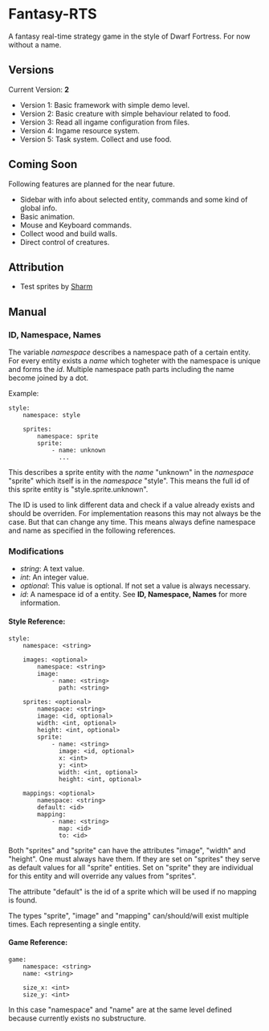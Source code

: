 # Fantasy-RTS

A fantasy real-time strategy game in the style of Dwarf Fortress. For now without a name.

## Versions

Current Version: **2**

- Version 1: Basic framework with simple demo level.
- Version 2: Basic creature with simple behaviour related to food.
- Version 3: Read all ingame configuration from files. 
- Version 4: Ingame resource system.
- Version 5: Task system. Collect and use food.

## Coming Soon

Following features are planned for the near future.

- Sidebar with info about selected entity, commands and some kind of global info.
- Basic animation.
- Mouse and Keyboard commands.
- Collect wood and build walls.
- Direct control of creatures.

## Attribution

- Test sprites by [Sharm](http://opengameart.org/content/16x16-overworld-tiles)

## Manual

### ID, Namespace, Names

The variable *namespace* describes a namespace path of a certain entity. For every entity exists a *name* which togheter with the namespace is unique and forms the *id*. Multiple namespace path parts including the name become joined by a dot.

Example:

    style:
        namespace: style
        
        sprites:
            namespace: sprite
            sprite:
                - name: unknown
                  ...

This describes a sprite entity with the *name* "unknown" in the *namespace* "sprite" which itself is in the *namespace* "style". This means the full id of this sprite entity is "style.sprite.unknown". 

The ID is used to link different data and check if a value already exists and should be overriden. For implementation reasons this may not always be the case. But that can change any time. This means always define namespace and name as specified in the following references.

### Modifications

- *string*: A text value.
- *int*: An integer value.
- *optional*: This value is optional. If not set a value is always necessary.
- *id*: A namespace id of a entity. See **ID, Namespace, Names** for more information.

#### Style Reference:

    style:
        namespace: <string>
    
        images: <optional>
            namespace: <string>
            image:
                - name: <string>
                  path: <string>
    
        sprites: <optional>
            namespace: <string>
            image: <id, optional>
            width: <int, optional>
            height: <int, optional>
            sprite: 
                - name: <string>
                  image: <id, optional>
                  x: <int>
                  y: <int>
                  width: <int, optional>
                  height: <int, optional>
    
        mappings: <optional>
            namespace: <string>
            default: <id>
            mapping:
                - name: <string>
                  map: <id>
                  to: <id>

Both "sprites" and "sprite" can have the attributes "image", "width" and "height". One must always have them. If they are set on "sprites" they serve as default values for all "sprite" entities. Set on "sprite" they are individual for this entity and will override any values from "sprites".

The attribute "default" is the id of a sprite which will be used if no mapping is found.

The types "sprite", "image" and "mapping" can/should/will exist multiple times. Each representing a single entity.

#### Game Reference:

    game:
        namespace: <string>
        name: <string>

        size_x: <int>
        size_y: <int>

In this case "namespace" and "name" are at the same level defined because currently exists no substructure.